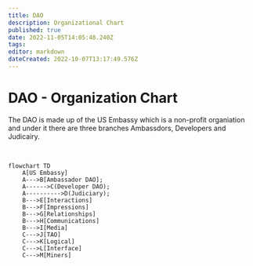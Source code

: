 ```yaml
---
title: DAO
description: Organizational Chart
published: true
date: 2022-11-05T14:05:48.240Z
tags: 
editor: markdown
dateCreated: 2022-10-07T13:17:49.576Z
---
```


# DAO - Organization Chart
The DAO is made up of the US Embassy which is a non-profit organiation and under it there are three branches Ambassdors, Developers and Judicairy. 

&nbsp;

```mermaid
flowchart TD
    A[US Embassy]
    A--->B[Ambassador DAO];
    A------>C(Developer DAO);
    A---------->D(Judiciary);
    B--->E[Interactions]
    B--->F[Impressions]
    B--->G[Relationships]
    B--->H[Communications]
    B--->I[Media]
    C--->J[TAO]
    C--->K[Logical]
    C--->L[Interface]
    C--->M[Miners]
```

